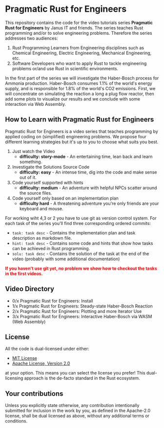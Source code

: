 # Pragmatic Rust for Engineers

This repository contains the code for the video tutorials series **Pragmatic Rust for Engineers** by Janus IT and friends. The series teaches
Rust programming and/or to solve engineering problems. Therefore the series addresses two audiences:

1. Rust Programming Learners from Engineering disciplines such as Chemical Engineering, Electric Engineering, Mechanical Engineering, etc.
2. Software Developers who want to apply Rust to tackle engineering problems or/and use Rust in scientific environments.

In the first part of the series we will investigate the Haber-Bosch process for Ammonia production. Haber-Bosch consumes 1.1% of the world's energy supply,
and is responsible for 1.8% of the world's CO2 emissions. First, we will concentrate on simulating the reaction a long a plug flow reactor, then add some
plots to visualize our results and we conclude with some interaction via Web Assembly.

## How to Learn with Pragmatic Rust for Engineers

Pragmatic Rust for Engineers is a video series that teaches programming by applied coding on (simplified) engineering problems. We propose four different learning strategies but it's up to you to choose what suits you best.

1. Just watch the Video
    - **difficulty: story-mode** - An entertaining time, lean back and learn something.
2. Investigate the Solutions Source Code 
    - **difficulty: easy** - An intense time, dig into the code and make sense out of it.
3. Code yourself supported with hints 
    - **difficulty: medium** - An adventure with helpful NPCs scatter around the source files. 
4. Code yourself only based on an implementation plan 
    - **difficulty hard** - A threatening adventure you're only friends are your keyboard and mouse.

For working wiht 4,3 or 2 you have to use git as version control system. For each task of the series you'll find three corresponding ordered commits:

- `task: task desc` - Contains the implementation plan and task description as markdown file.
- `hint: task desc` - Contains some code and hints that show how tasks can be achieved in Rust programming.
- `solu: task desc` - Contains the solution of the task at the end of the video (probably with some additional documentation)

**<font color="red">If you haven't use git yet, no problem we show how to checkout the tasks in the first videos.</font>**

## Video Directory

- 0/x Pragmatic Rust for Engineers: Install
- 1/x Pragmatic Rust for Engineers: Steady-state Haber-Bosch Reaction
- 2/x Pragmatic Rust for Engineers: Plotting and more Iterator Use
- 3/x Pragmatic Rust for Engineers: Interactive Haber-Bosch via WASM (Web Assembly)

## License

All the code is dual-licensed under either:

- [MIT License](./LICENSE-MIT)
- [Apache License, Version 2.0](./LICENSE-APACHE)

at your option. This means you can select the license you prefer! This dual-licensing approach is the de-facto standard in the Rust ecosystem.

## Your contributions

Unless you explicitly state otherwise, any contribution intentionally submitted for inclusion in the work by you, as defined in the Apache-2.0 license, shall be dual licensed as above, without any additional terms or conditions.